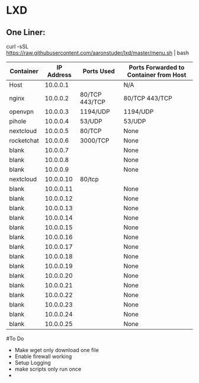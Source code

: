 # LXD

## One Liner:

curl -sSL https://raw.githubusercontent.com/aaronstuder/lxd/master/menu.sh | bash

| Container | IP Address | Ports Used | Ports Forwarded to Container from Host |
| ------------- | ------------- | ----- | ----|
| Host      | 10.0.0.1  | | N/A |
| nginx     | 10.0.0.2  | 80/TCP 443/TCP |80/TCP 443/TCP |
| openvpn   | 10.0.0.3  | 1194/UDP |1194/UDP |
| pihole    | 10.0.0.4  | 53/UDP |53/UDP |
| nextcloud | 10.0.0.5  | 80/TCP |None |
| rocketchat| 10.0.0.6  | 3000/TCP |None |
| blank     | 10.0.0.7  | |None |
| blank     | 10.0.0.8  | |None |
| blank     | 10.0.0.9  | |None |
| nextcloud | 10.0.0.10 | 80/tcp | |
| blank     | 10.0.0.11 | |None |
| blank     | 10.0.0.12 | |None |
| blank     | 10.0.0.13 | |None |
| blank     | 10.0.0.14 | |None |
| blank     | 10.0.0.15 | |None |
| blank     | 10.0.0.16 | |None |
| blank     | 10.0.0.17 | |None |
| blank     | 10.0.0.18 | |None |
| blank     | 10.0.0.19 | |None |
| blank     | 10.0.0.20 | |None |
| blank     | 10.0.0.21 | |None |
| blank     | 10.0.0.22 | |None |
| blank     | 10.0.0.23 | |None |
| blank     | 10.0.0.24 | |None |
| blank     | 10.0.0.25 | |None |


#To Do
- Make wget only download one file
- Enable firewall working
- Setup Logging
- make scripts only run once
- 

